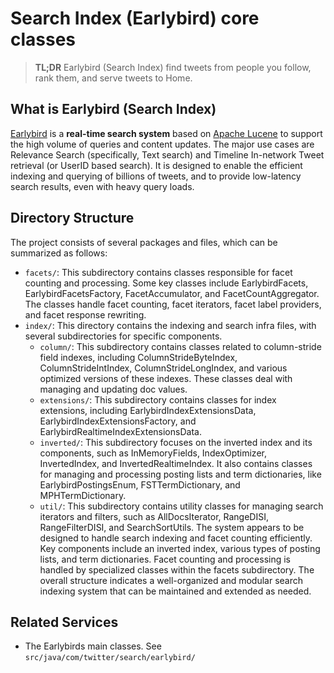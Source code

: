 # Search Index (Earlybird) core classes

> **TL;DR** Earlybird (Search Index) find tweets from people you follow, rank them, and serve tweets to Home.

## What is Earlybird (Search Index)

[Earlybird](http://notes.stephenholiday.com/Earlybird.pdf) is a **real-time search system** based on [Apache Lucene](https://lucene.apache.org/) to support the high volume of queries and content updates. The major use cases are Relevance Search (specifically, Text search) and Timeline In-network Tweet retrieval (or UserID based search). It is designed to enable the efficient indexing and querying of billions of tweets, and to provide low-latency search results, even with heavy query loads.

## Directory Structure

The project consists of several packages and files, which can be summarized as follows:

- `facets/`: This subdirectory contains classes responsible for facet counting and processing. Some key classes include EarlybirdFacets, EarlybirdFacetsFactory, FacetAccumulator, and FacetCountAggregator. The classes handle facet counting, facet iterators, facet label providers, and facet response rewriting.
- `index/`: This directory contains the indexing and search infra files, with several subdirectories for specific components.
  - `column/`: This subdirectory contains classes related to column-stride field indexes, including ColumnStrideByteIndex, ColumnStrideIntIndex, ColumnStrideLongIndex, and various optimized versions of these indexes. These classes deal with managing and updating doc values.
  - `extensions/`: This subdirectory contains classes for index extensions, including EarlybirdIndexExtensionsData, EarlybirdIndexExtensionsFactory, and EarlybirdRealtimeIndexExtensionsData.
  - `inverted/`: This subdirectory focuses on the inverted index and its components, such as InMemoryFields, IndexOptimizer, InvertedIndex, and InvertedRealtimeIndex. It also contains classes for managing and processing posting lists and term dictionaries, like EarlybirdPostingsEnum, FSTTermDictionary, and MPHTermDictionary.
  - `util/`: This subdirectory contains utility classes for managing search iterators and filters, such as AllDocsIterator, RangeDISI, RangeFilterDISI, and SearchSortUtils. The system appears to be designed to handle search indexing and facet counting efficiently. Key components include an inverted index, various types of posting lists, and term dictionaries. Facet counting and processing is handled by specialized classes within the facets subdirectory. The overall structure indicates a well-organized and modular search indexing system that can be maintained and extended as needed.

## Related Services

- The Earlybirds main classes. See `src/java/com/twitter/search/earlybird/`
